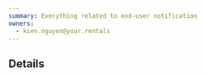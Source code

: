 ```yaml
---
summary: Everything related to end-user notification
owners:
  - kien.nguyen@your.rentals
---
```


## Details
